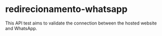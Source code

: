 # redirecionamento-whatsapp
This API test aims to validate the connection between the hosted website and WhatsApp.
